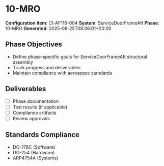 # 10-MRO

**Configuration Item**: CI-AF116-004
**System**: ServiceDoorFrameAft
**Phase**: 10-MRO
**Generated**: 2025-08-25T08:06:01+00:00

## Phase Objectives
- Define phase-specific goals for ServiceDoorFrameAft structural assembly
- Track progress and deliverables
- Maintain compliance with aerospace standards

## Deliverables
- [ ] Phase documentation
- [ ] Test results (if applicable)
- [ ] Compliance artifacts
- [ ] Review approvals

## Standards Compliance
- DO-178C (Software)
- DO-254 (Hardware)
- ARP4754A (Systems)

